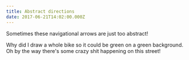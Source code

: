 ```yaml
---
title: Abstract directions
date: 2017-06-21T14:02:00.000Z
---
```


Sometimes these navigational arrows are just too abstract!

<section class="hidden" aria-description="Hidden text" tabindex="0">
Why did I draw a whole bike so it could be green on a green background. Oh by the way there's some crazy shit happening on this street!
</section>